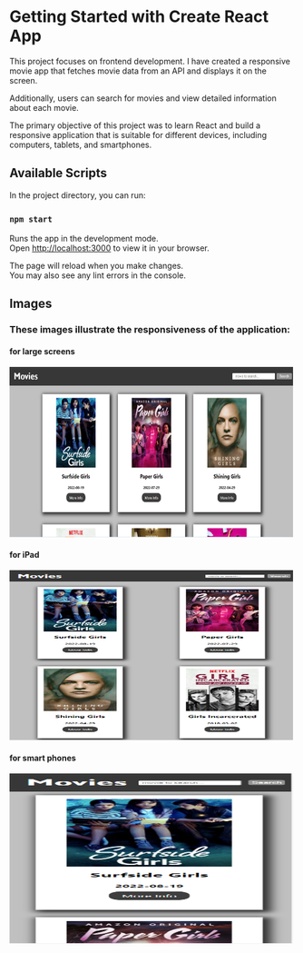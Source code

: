 # Getting Started with Create React App

This project focuses on frontend development. 
I have created a responsive movie app that fetches movie data from an API and displays it on the screen. 

Additionally, users can search for movies and view detailed information about each movie. 

The primary objective of this project was to learn React and build a responsive application that is suitable for different devices, including computers, tablets, and smartphones.

## Available Scripts

In the project directory, you can run:

### `npm start`

Runs the app in the development mode.\
Open [http://localhost:3000](http://localhost:3000) to view it in your browser.

The page will reload when you make changes.\
You may also see any lint errors in the console.

## Images

### These images illustrate the responsiveness of the application:

#### for large screens

<img src="https://github.com/KoralElbaz/Movie-App/blob/master/images_readme/homePage_desktop.PNG" alt="homePage" style="width: 500px; height: 300px;">

#### for iPad

<img src="https://github.com/KoralElbaz/Movie-App/blob/master/images_readme/homePage_ipad.PNG" alt="homePage" style="width: 500px; height: 300px;">


#### for smart phones

<img src="https://github.com/KoralElbaz/Movie-App/blob/master/images_readme/homePage_galaxyS8.PNG" alt="homePage" style="width: 500px; height: 300px;">






